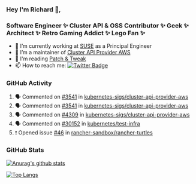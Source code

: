 ### Hey I'm Richard 👋, 

<h3 align="left">Software Engineer ✨ Cluster API & OSS Contributor ✨ Geek ✨ Architect ✨ Retro Gaming Addict ✨ Lego Fan ✨</h3>

- 🔭 I’m currently working at [SUSE](https://www.suse.com/) as a Principal Engineer
- 👯 I’m a maintainer of [Cluster API Provider AWS](https://github.com/kubernetes-sigs/cluster-api-provider-aws)
- 💬 I'm reading [Patch & Tweak](https://bjooks.com/products/patch-tweak-exploring-modular-synthesis)
- 📫 How to reach me: [![Twitter Badge](https://img.shields.io/badge/-@fruit_case-00acee?style=flat&logo=Twitter&logoColor=white)](https://twitter.com/intent/follow?screen_name=fruit_case "Follow on Twitter")

### GitHub Activity 

<!--START_SECTION:activity-->
1. 🗣 Commented on [#3541](https://github.com/kubernetes-sigs/cluster-api-provider-aws/issues/3541#issuecomment-1646492498) in [kubernetes-sigs/cluster-api-provider-aws](https://github.com/kubernetes-sigs/cluster-api-provider-aws)
2. 🗣 Commented on [#3541](https://github.com/kubernetes-sigs/cluster-api-provider-aws/issues/3541#issuecomment-1646491985) in [kubernetes-sigs/cluster-api-provider-aws](https://github.com/kubernetes-sigs/cluster-api-provider-aws)
3. 🗣 Commented on [#4309](https://github.com/kubernetes-sigs/cluster-api-provider-aws/issues/4309#issuecomment-1646472186) in [kubernetes-sigs/cluster-api-provider-aws](https://github.com/kubernetes-sigs/cluster-api-provider-aws)
4. 🗣 Commented on [#30152](https://github.com/kubernetes/test-infra/pull/30152#issuecomment-1645519432) in [kubernetes/test-infra](https://github.com/kubernetes/test-infra)
5. ❗ Opened issue [#46](https://github.com/rancher-sandbox/rancher-turtles/issues/46) in [rancher-sandbox/rancher-turtles](https://github.com/rancher-sandbox/rancher-turtles)
<!--END_SECTION:activity-->

### GitHub Stats

[![Anurag's github stats](https://github-readme-stats.vercel.app/api?username=richardcase&count_private=true&show_icons=true)](https://github.com/anuraghazra/github-readme-stats)

[![Top Langs](https://github-readme-stats.vercel.app/api/top-langs/?username=richardcase&hide=html&layout=compact)](https://github.com/anuraghazra/github-readme-stats)
